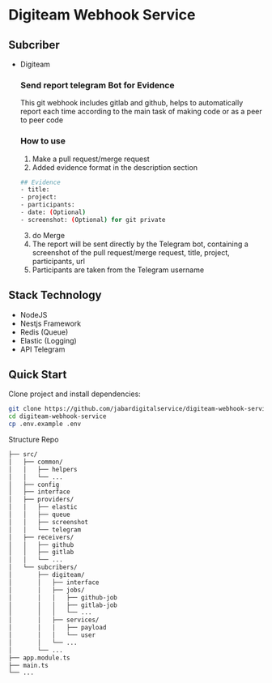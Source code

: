 # Digiteam Webhook Service
  
## Subcriber 
   - Digiteam
      ### Send report telegram Bot for Evidence

      This git webhook includes gitlab and github, helps to automatically report each time according to the main task of making code or as a peer to peer code
      ### How to use
      1. Make a pull request/merge request
      2. Added evidence format in the description section
      
      ```bash
      ## Evidence
      - title:
      - project:
      - participants:
      - date: (Optional)
      - screenshot: (Optional) for git private
      ```
      
      3. do Merge
      4. The report will be sent directly by the Telegram bot, containing a screenshot of the pull request/merge request, title, project, participants, url
      5. Participants are taken from the Telegram username


## Stack Technology
- NodeJS
- Nestjs Framework
- Redis (Queue)
- Elastic (Logging)
- API Telegram

## Quick Start
Clone project and install dependencies:
```bash
git clone https://github.com/jabardigitalservice/digiteam-webhook-service.git
cd digiteam-webhook-service
cp .env.example .env
```

Structure Repo

```bash
├── src/
│   ├── common/
│   │   ├── helpers
│   │   └── ...
│   ├── config
│   ├── interface
│   ├── providers/
│   │   ├── elastic
│   │   ├── queue
│   │   ├── screenshot
│   │   └── telegram
│   ├── receivers/
│   │   ├── github
│   │   ├── gitlab
│   │   └── ...
│   └── subcribers/
│       ├── digiteam/
│       │   ├── interface
│       │   ├── jobs/
│       │   │   ├── github-job
│       │   │   ├── gitlab-job
│       │   │   └── ...
│       │   ├── services/
│       │   │   ├── payload
│       │   │   └── user
│       │   └── ...
│       └── ...
├── app.module.ts
├── main.ts
└── ...
```
